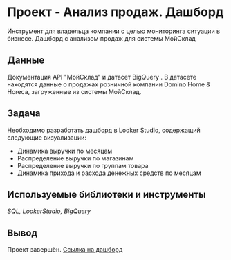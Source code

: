 # Проект - Анализ продаж. Дашборд
Инструмент для владельца компании с целью мониторинга ситуации в бизнесе. Дашборд с анализом продаж для системы МойСклад


## Данные

Документация API "МойСклад" и датасет BigQuery .
В датасете находятся данные о продажах розничной компании Domino Home & Horeca, загруженные из системы МойСклад.


## Задача

Необходимо разработать дашборд в Looker Studio, содержащий следующие визуализации:
- Динамика выручки по месяцам
- Распределение выручки по магазинам
- Распределение выручки по группам товара
- Динамика прихода и расхода денежных средств по месяцам


## Используемые библиотеки и инструменты
*SQL, LookerStudio, BigQuery*

## Вывод
Проект завершён.
[Ссылка на дашборд](https://lookerstudio.google.com/reporting/4c6f75e6-a795-41e6-ae78-54fd1c9e87cd)
